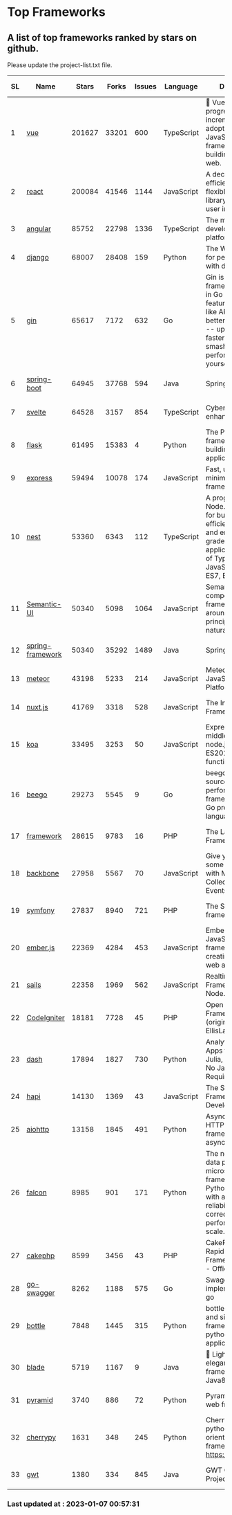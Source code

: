 # Top Frameworks
## A list of top frameworks ranked by stars on github.  
Please update the project-list.txt file.

| SL| Name  | Stars| Forks| Issues | Language | Description | Last Commit |
| --| ------| -----| ---- | ------ | -------- | ----------- | ----------- |
| 1 | [vue](https://github.com/vuejs/vue) | 201627 | 33201 | 600 | TypeScript | 🖖 Vue.js is a progressive, incrementally-adoptable JavaScript framework for building UI on the web. | 2022-12-27 21:38:05 |
| 2 | [react](https://github.com/facebook/react) | 200084 | 41546 | 1144 | JavaScript | A declarative, efficient, and flexible JavaScript library for building user interfaces. | 2023-01-06 19:28:55 |
| 3 | [angular](https://github.com/angular/angular) | 85752 | 22798 | 1336 | TypeScript | The modern web developer’s platform | 2023-01-06 08:51:29 |
| 4 | [django](https://github.com/django/django) | 68007 | 28408 | 159 | Python | The Web framework for perfectionists with deadlines. | 2023-01-06 13:18:29 |
| 5 | [gin](https://github.com/gin-gonic/gin) | 65617 | 7172 | 632 | Go | Gin is a HTTP web framework written in Go (Golang). It features a Martini-like API with much better performance -- up to 40 times faster. If you need smashing performance, get yourself some Gin. | 2023-01-05 02:15:29 |
| 6 | [spring-boot](https://github.com/spring-projects/spring-boot) | 64945 | 37768 | 594 | Java | Spring Boot | 2023-01-06 18:15:31 |
| 7 | [svelte](https://github.com/sveltejs/svelte) | 64528 | 3157 | 854 | TypeScript | Cybernetically enhanced web apps | 2023-01-03 03:49:02 |
| 8 | [flask](https://github.com/pallets/flask) | 61495 | 15383 | 4 | Python | The Python micro framework for building web applications. | 2023-01-04 21:06:35 |
| 9 | [express](https://github.com/expressjs/express) | 59494 | 10078 | 174 | JavaScript | Fast, unopinionated, minimalist web framework for node. | 2022-10-08 20:11:42 |
| 10 | [nest](https://github.com/nestjs/nest) | 53360 | 6343 | 112 | TypeScript | A progressive Node.js framework for building efficient, scalable, and enterprise-grade server-side applications on top of TypeScript & JavaScript (ES6, ES7, ES8) 🚀 | 2023-01-06 11:43:53 |
| 11 | [Semantic-UI](https://github.com/Semantic-Org/Semantic-UI) | 50340 | 5098 | 1064 | JavaScript | Semantic is a UI component framework based around useful principles from natural language. | 2022-10-06 20:02:37 |
| 12 | [spring-framework](https://github.com/spring-projects/spring-framework) | 50340 | 35292 | 1489 | Java | Spring Framework | 2023-01-06 16:26:33 |
| 13 | [meteor](https://github.com/meteor/meteor) | 43198 | 5233 | 214 | JavaScript | Meteor, the JavaScript App Platform | 2023-01-04 18:43:45 |
| 14 | [nuxt.js](https://github.com/nuxt/nuxt.js) | 41769 | 3318 | 528 | JavaScript | The Intuitive Vue(2) Framework | 2022-12-19 17:01:27 |
| 15 | [koa](https://github.com/koajs/koa) | 33495 | 3253 | 50 | JavaScript | Expressive middleware for node.js using ES2017 async functions | 2023-01-02 06:55:07 |
| 16 | [beego](https://github.com/beego/beego) | 29273 | 5545 | 9 | Go | beego is an open-source, high-performance web framework for the Go programming language. | 2022-12-26 15:53:27 |
| 17 | [framework](https://github.com/laravel/framework) | 28615 | 9783 | 16 | PHP | The Laravel Framework. | 2023-01-06 20:56:33 |
| 18 | [backbone](https://github.com/jashkenas/backbone) | 27958 | 5567 | 70 | JavaScript | Give your JS App some Backbone with Models, Views, Collections, and Events | 2023-01-04 11:09:21 |
| 19 | [symfony](https://github.com/symfony/symfony) | 27837 | 8940 | 721 | PHP | The Symfony PHP framework | 2023-01-06 06:51:55 |
| 20 | [ember.js](https://github.com/emberjs/ember.js) | 22369 | 4284 | 453 | JavaScript | Ember.js - A JavaScript framework for creating ambitious web applications | 2023-01-06 19:50:03 |
| 21 | [sails](https://github.com/balderdashy/sails) | 22358 | 1969 | 562 | JavaScript | Realtime MVC Framework for Node.js | 2022-11-21 02:21:42 |
| 22 | [CodeIgniter](https://github.com/bcit-ci/CodeIgniter) | 18181 | 7728 | 45 | PHP | Open Source PHP Framework (originally from EllisLab) | 2022-12-01 11:38:45 |
| 23 | [dash](https://github.com/plotly/dash) | 17894 | 1827 | 730 | Python | Analytical Web Apps for Python, R, Julia, and Jupyter. No JavaScript Required. | 2022-12-17 15:12:48 |
| 24 | [hapi](https://github.com/hapijs/hapi) | 14130 | 1369 | 43 | JavaScript | The Simple, Secure Framework Developers Trust | 2022-12-23 20:15:56 |
| 25 | [aiohttp](https://github.com/aio-libs/aiohttp) | 13158 | 1845 | 491 | Python | Asynchronous HTTP client/server framework for asyncio and Python | 2022-12-30 13:42:44 |
| 26 | [falcon](https://github.com/falconry/falcon) | 8985 | 901 | 171 | Python | The no-magic web data plane API and microservices framework for Python developers, with a focus on reliability, correctness, and performance at scale. | 2022-12-02 14:57:32 |
| 27 | [cakephp](https://github.com/cakephp/cakephp) | 8599 | 3456 | 43 | PHP | CakePHP: The Rapid Development Framework for PHP - Official Repository | 2023-01-06 03:13:27 |
| 28 | [go-swagger](https://github.com/go-swagger/go-swagger) | 8262 | 1188 | 575 | Go | Swagger 2.0 implementation for go | 2022-12-18 01:03:36 |
| 29 | [bottle](https://github.com/bottlepy/bottle) | 7848 | 1445 | 315 | Python | bottle.py is a fast and simple micro-framework for python web-applications. | 2022-09-05 15:24:52 |
| 30 | [blade](https://github.com/lets-blade/blade) | 5719 | 1167 | 9 | Java | :rocket: Lightning fast and elegant mvc framework for Java8 | 2022-05-10 12:38:06 |
| 31 | [pyramid](https://github.com/Pylons/pyramid) | 3740 | 886 | 72 | Python | Pyramid - A Python web framework | 2022-12-31 00:58:19 |
| 32 | [cherrypy](https://github.com/cherrypy/cherrypy) | 1631 | 348 | 245 | Python | CherryPy is a pythonic, object-oriented HTTP framework.      https://cherrypy.dev | 2023-01-05 04:29:43 |
| 33 | [gwt](https://github.com/gwtproject/gwt) | 1380 | 334 | 845 | Java | GWT Open Source Project | 2022-11-30 14:11:08 |

### Last updated at : 2023-01-07 00:57:31
